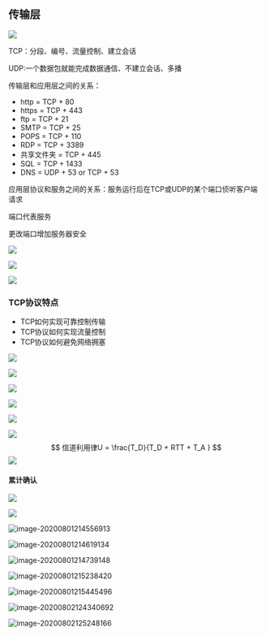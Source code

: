 ## 传输层

![](5.assets/image-20200729094725514.png)

TCP：分段、编号、流量控制、建立会话

UDP:一个数据包就能完成数据通信、不建立会话、多播

传输层和应用层之间的关系：

- http = TCP + 80
- https = TCP + 443
- ftp = TCP + 21
- SMTP = TCP + 25
- POPS = TCP + 110
- RDP = TCP + 3389
- 共享文件夹 = TCP + 445
- SQL = TCP + 1433
- DNS = UDP + 53 or TCP + 53

应用层协议和服务之间的关系：服务运行后在TCP或UDP的某个端口侦听客户端请求

端口代表服务

更改端口增加服务器安全

![](5.assets/image-20200729111700737.png)

![](5.assets/image-20200729111809509.png)

![](5.assets/image-20200729111731628.png)

### TCP协议特点

- TCP如何实现可靠控制传输
- TCP协议如何实现流量控制
- TCP协议如何避免网络拥塞

![](5.assets/image-20200729141120721.png)

![](5.assets/image-20200729142244826.png)

![](5.assets/image-20200729143104725.png)

![](5.assets/image-20200729143315763.png)

![](5.assets/image-20200729144125300.png)

![](5.assets/image-20200729143430110.png)
$$
信道利用律U = \frac{T_D}{T_D + RTT + T_A }
$$
![](5.assets/image-20200729144023292.png)

#### 累计确认

![](5.assets/image-20200729144837169.png)

![](5.assets/image-20200801214003755.png)

![image-20200801214556913](5.assets/image-20200801214556913.png)

![image-20200801214619134](5.assets/image-20200801214619134.png)

![image-20200801214739148](5.assets/image-20200801214739148.png)

![image-20200801215238420](5.assets/image-20200801215238420.png)

![image-20200801215445496](5.assets/image-20200801215445496.png)

![image-20200802124340692](5.assets/image-20200802124340692.png)

![image-20200802125248166](5.assets/image-20200802125248166.png)